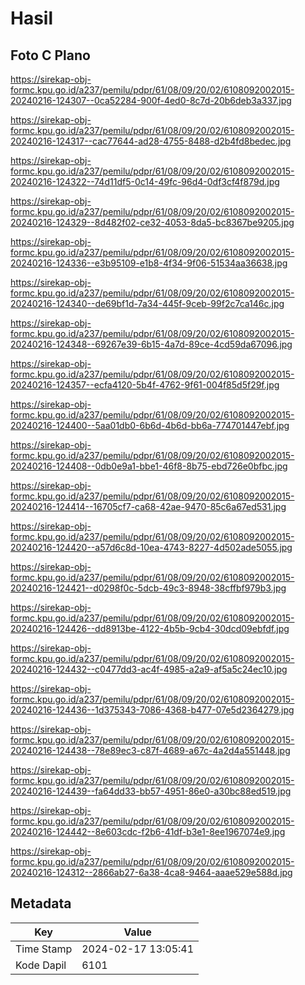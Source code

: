 # Hasil

## Foto C Plano

https://sirekap-obj-formc.kpu.go.id/a237/pemilu/pdpr/61/08/09/20/02/6108092002015-20240216-124307--0ca52284-900f-4ed0-8c7d-20b6deb3a337.jpg

https://sirekap-obj-formc.kpu.go.id/a237/pemilu/pdpr/61/08/09/20/02/6108092002015-20240216-124317--cac77644-ad28-4755-8488-d2b4fd8bedec.jpg

https://sirekap-obj-formc.kpu.go.id/a237/pemilu/pdpr/61/08/09/20/02/6108092002015-20240216-124322--74d11df5-0c14-49fc-96d4-0df3cf4f879d.jpg

https://sirekap-obj-formc.kpu.go.id/a237/pemilu/pdpr/61/08/09/20/02/6108092002015-20240216-124329--8d482f02-ce32-4053-8da5-bc8367be9205.jpg

https://sirekap-obj-formc.kpu.go.id/a237/pemilu/pdpr/61/08/09/20/02/6108092002015-20240216-124336--e3b95109-e1b8-4f34-9f06-51534aa36638.jpg

https://sirekap-obj-formc.kpu.go.id/a237/pemilu/pdpr/61/08/09/20/02/6108092002015-20240216-124340--de69bf1d-7a34-445f-9ceb-99f2c7ca146c.jpg

https://sirekap-obj-formc.kpu.go.id/a237/pemilu/pdpr/61/08/09/20/02/6108092002015-20240216-124348--69267e39-6b15-4a7d-89ce-4cd59da67096.jpg

https://sirekap-obj-formc.kpu.go.id/a237/pemilu/pdpr/61/08/09/20/02/6108092002015-20240216-124357--ecfa4120-5b4f-4762-9f61-004f85d5f29f.jpg

https://sirekap-obj-formc.kpu.go.id/a237/pemilu/pdpr/61/08/09/20/02/6108092002015-20240216-124400--5aa01db0-6b6d-4b6d-bb6a-774701447ebf.jpg

https://sirekap-obj-formc.kpu.go.id/a237/pemilu/pdpr/61/08/09/20/02/6108092002015-20240216-124408--0db0e9a1-bbe1-46f8-8b75-ebd726e0bfbc.jpg

https://sirekap-obj-formc.kpu.go.id/a237/pemilu/pdpr/61/08/09/20/02/6108092002015-20240216-124414--16705cf7-ca68-42ae-9470-85c6a67ed531.jpg

https://sirekap-obj-formc.kpu.go.id/a237/pemilu/pdpr/61/08/09/20/02/6108092002015-20240216-124420--a57d6c8d-10ea-4743-8227-4d502ade5055.jpg

https://sirekap-obj-formc.kpu.go.id/a237/pemilu/pdpr/61/08/09/20/02/6108092002015-20240216-124421--d0298f0c-5dcb-49c3-8948-38cffbf979b3.jpg

https://sirekap-obj-formc.kpu.go.id/a237/pemilu/pdpr/61/08/09/20/02/6108092002015-20240216-124426--dd8913be-4122-4b5b-9cb4-30dcd09ebfdf.jpg

https://sirekap-obj-formc.kpu.go.id/a237/pemilu/pdpr/61/08/09/20/02/6108092002015-20240216-124432--c0477dd3-ac4f-4985-a2a9-af5a5c24ec10.jpg

https://sirekap-obj-formc.kpu.go.id/a237/pemilu/pdpr/61/08/09/20/02/6108092002015-20240216-124436--1d375343-7086-4368-b477-07e5d2364279.jpg

https://sirekap-obj-formc.kpu.go.id/a237/pemilu/pdpr/61/08/09/20/02/6108092002015-20240216-124438--78e89ec3-c87f-4689-a67c-4a2d4a551448.jpg

https://sirekap-obj-formc.kpu.go.id/a237/pemilu/pdpr/61/08/09/20/02/6108092002015-20240216-124439--fa64dd33-bb57-4951-86e0-a30bc88ed519.jpg

https://sirekap-obj-formc.kpu.go.id/a237/pemilu/pdpr/61/08/09/20/02/6108092002015-20240216-124442--8e603cdc-f2b6-41df-b3e1-8ee1967074e9.jpg

https://sirekap-obj-formc.kpu.go.id/a237/pemilu/pdpr/61/08/09/20/02/6108092002015-20240216-124312--2866ab27-6a38-4ca8-9464-aaae529e588d.jpg


## Metadata

| Key        | Value               |
| ---------- | ------------------- |
| Time Stamp | 2024-02-17 13:05:41 |
| Kode Dapil | 6101                |



